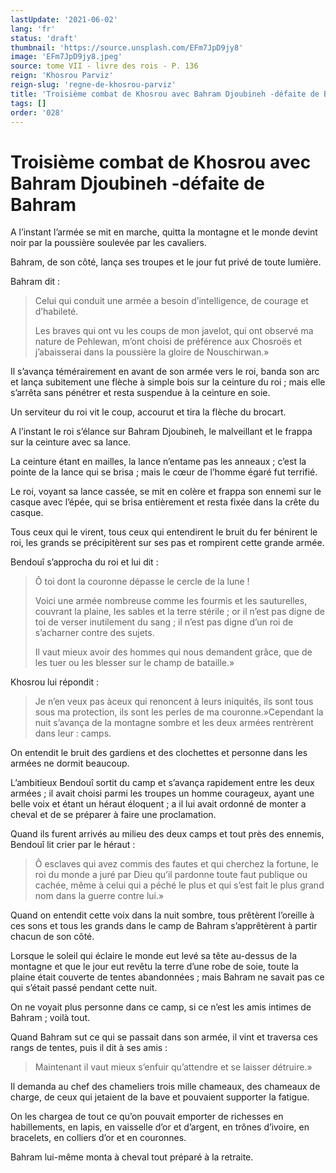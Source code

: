 ```yaml
---
lastUpdate: '2021-06-02'
lang: 'fr'
status: 'draft'
thumbnail: 'https://source.unsplash.com/EFm7JpD9jy8'
image: 'EFm7JpD9jy8.jpeg'
source: tome VII - livre des rois - P. 136
reign: 'Khosrou Parviz'
reign-slug: 'regne-de-khosrou-parviz'
title: 'Troisième combat de Khosrou avec Bahram Djoubineh -défaite de Bahram | Le Livre des Rois | Shâhnâmeh'
tags: []
order: '028'
---
```


<!-- LTeX: language=fr -->

# Troisième combat de Khosrou avec Bahram Djoubineh -défaite de Bahram

A l’instant l’armée se mit en marche, quitta la montagne et le monde devint noir par la poussière soulevée par les cavaliers.

Bahram, de son côté, lança ses troupes et le jour fut privé de toute lumière.

Bahram dit :

> Celui qui conduit une armée a besoin d’intelligence, de courage et d’habileté.
>
> Les braves qui ont vu les coups de mon javelot, qui ont observé ma nature de Pehlewan, m’ont choisi de préférence aux Chosroës et j’abaisserai dans la poussière la gloire de Nouschirwan.»

Il s’avança témérairement en avant de son armée vers le roi, banda son arc et lança subitement une flèche à simple bois sur la ceinture du roi ; mais elle s’arrêta sans pénétrer et resta suspendue à la ceinture en soie.

Un serviteur du roi vit le coup, accourut et tira la flèche du brocart.

A l’instant le roi s’élance sur Bahram Djoubineh, le malveillant et le frappa sur la ceinture avec sa lance.

La ceinture étant en mailles, la lance n’entame pas les anneaux ; c’est la pointe de la lance qui se brisa ; mais le cœur de l’homme égaré fut terrifié.

Le roi, voyant sa lance cassée, se mit en colère et frappa son ennemi sur le casque avec l’épée, qui se brisa entièrement et resta fixée dans la crête du casque.

Tous ceux qui le virent, tous ceux qui entendirent le bruit du fer bénirent le roi, les grands se précipitèrent sur ses pas et rompirent cette grande armée.

Bendouî s’approcha du roi et lui dit :

> Ô toi dont la couronne dépasse le cercle de la lune !
>
> Voici une armée nombreuse comme les fourmis et les sauturelles, couvrant la plaine, les sables et la terre stérile ; or il n’est pas digne de toi de verser inutilement du sang ; il n’est pas digne d’un roi de s’acharner contre des sujets.
>
> Il vaut mieux avoir des hommes qui nous demandent grâce, que de les tuer ou les blesser sur le champ de bataille.»

Khosrou lui répondit :

> Je n’en veux pas àceux qui renoncent à leurs iniquités, ils sont tous sous ma protection, ils sont les perles de ma couronne.»Cependant la nuit s’avança de la montagne sombre et les deux armées rentrèrent dans leur : camps.

On entendit le bruit des gardiens et des clochettes et personne dans les armées ne dormit beaucoup.

L’ambitieux Bendouî sortit du camp et s’avança rapidement entre les deux armées ; il avait choisi parmi les troupes un homme courageux, ayant une belle voix et étant un héraut éloquent ; a il lui avait ordonné de monter a cheval et de se préparer à faire une proclamation.

Quand ils furent arrivés au milieu des deux camps et tout près des ennemis, Bendouî lit crier par le héraut :

> Ô esclaves qui avez commis des fautes et qui cherchez la fortune, le roi du monde a juré par Dieu qu’il pardonne toute faut publique ou cachée, même à celui qui a péché le plus et qui s’est fait le plus grand nom dans la guerre contre lui.»

Quand on entendit cette voix dans la nuit sombre, tous prêtèrent l’oreille à ces sons et tous les grands dans le camp de Bahram s’apprêtèrent à partir chacun de son côté.

Lorsque le soleil qui éclaire le monde eut levé sa tête au-dessus de la montagne et que le jour eut revêtu la terre d’une robe de soie, toute la plaine était couverte de tentes abandonnées ; mais Bahram ne savait pas ce qui s’était passé pendant cette nuit.

On ne voyait plus personne dans ce camp, si ce n’est les amis intimes de Bahram ; voilà tout.

Quand Bahram sut ce qui se passait dans son armée, il vint et traversa ces rangs de tentes, puis il dit à ses amis :

> Maintenant il vaut mieux s’enfuir qu’attendre et se laisser détruire.»

Il demanda au chef des chameliers trois mille chameaux, des chameaux de charge, de ceux qui jetaient de la bave et pouvaient supporter la fatigue.

On les chargea de tout ce qu’on pouvait emporter de richesses en habillements, en lapis, en vaisselle d’or et d’argent, en trônes d’ivoire, en bracelets, en colliers d’or et en couronnes.

Bahram lui-même monta à cheval tout préparé à la retraite.
